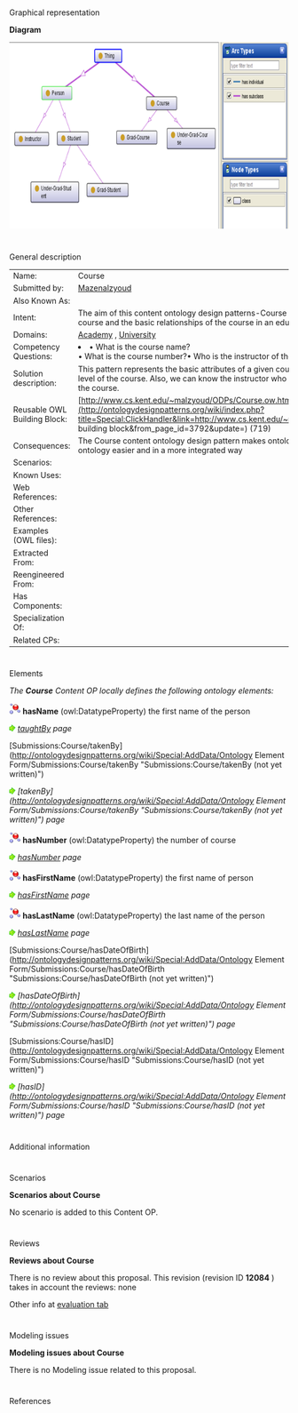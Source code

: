 # 

 Graphical representation



__Diagram__ 





[![Image:Course_diagram.png](images/c/c8/Course_diagram.png)](../Image/Course_diagram.png "Image:Course_diagram.png")





# 

 General description




|  |  |
| --- | --- |
|  Name:  |  Course  |
|  Submitted by:  | [Mazenalzyoud](../User/Mazenalzyoud "User:Mazenalzyoud")  |
|  Also Known As:  |  |
|  Intent:  |  The aim of this content ontology design patterns-Course Pattern- is to model the core attributes of a course and the basic relationships of the course in an educational institution.  |
|  Domains:  | [Academy](../Community/Academy "Community:Academy")  , [University](../Community/University "Community:University")  |
|  Competency Questions:  | <li>       • What is the course name?      </li> • What is the course number?• Who is the instructor of the course?• Who is taking the course?  |
|  Solution description:  |  This pattern represents the basic attributes of a given course. It allows us to know the name, number, and level of the course. Also, we can know the instructor who teaches the course and the student who take the course.  |
|  Reusable OWL Building Block:  | [http://www.cs.kent.edu/~malzyoud/ODPs/Course.ow.htm](http://ontologydesignpatterns.org/wiki/index.php?title=Special:ClickHandler&link=http://www.cs.kent.edu/~malzyoud/ODPs/Course.ow.htm&message=OWL building block&from_page_id=3792&update=)  (719)  |
|  Consequences:  |  The Course content ontology design pattern makes ontology engineers to design Academic, University ontology easier and in a more integrated way  |
|  Scenarios:  |  |
|  Known Uses:  |  |
|  Web References:  |  |
|  Other References:  |  |
|  Examples (OWL files):  |  |
|  Extracted From:  |  |
|  Reengineered From:  |  |
|  Has Components:  |  |
|  Specialization Of:  |  |
|  Related CPs:  |  |



  





# 

 Elements



_The
 __Course__ 
 Content OP locally defines the following ontology elements:_ 





[![DatatypeProperty](images/thumb/a/a5/DatatypeProperty.gif/20px-DatatypeProperty.gif)](../Image/DatatypeProperty.gif "DatatypeProperty")
__hasName__ 
 (owl:DatatypeProperty) the first name of the person
 
[![](images/thumb/8/87/ArrowRight.gif/11px-ArrowRight.gif)](../Image/ArrowRight.gif "ArrowRight.gif")
_[taughtBy](../Submissions/Course/taughtBy "Submissions:Course/taughtBy") 
 page_ 



[Submissions:Course/takenBy](http://ontologydesignpatterns.org/wiki/Special:AddData/Ontology Element Form/Submissions:Course/takenBy "Submissions:Course/takenBy (not yet written)") 

[![](images/thumb/8/87/ArrowRight.gif/11px-ArrowRight.gif)](../Image/ArrowRight.gif "ArrowRight.gif")
_[takenBy](http://ontologydesignpatterns.org/wiki/Special:AddData/Ontology Element Form/Submissions:Course/takenBy "Submissions:Course/takenBy (not yet written)") 
 page_ 



[![DatatypeProperty](images/thumb/a/a5/DatatypeProperty.gif/20px-DatatypeProperty.gif)](../Image/DatatypeProperty.gif "DatatypeProperty")
__hasNumber__ 
 (owl:DatatypeProperty) the number of course
 
[![](images/thumb/8/87/ArrowRight.gif/11px-ArrowRight.gif)](../Image/ArrowRight.gif "ArrowRight.gif")
_[hasNumber](../Submissions/Course/hasNumber "Submissions:Course/hasNumber") 
 page_ 



[![DatatypeProperty](images/thumb/a/a5/DatatypeProperty.gif/20px-DatatypeProperty.gif)](../Image/DatatypeProperty.gif "DatatypeProperty")
__hasFirstName__ 
 (owl:DatatypeProperty) the first name of person
 
[![](images/thumb/8/87/ArrowRight.gif/11px-ArrowRight.gif)](../Image/ArrowRight.gif "ArrowRight.gif")
_[hasFirstName](../Submissions/Course/hasFirstName "Submissions:Course/hasFirstName") 
 page_ 



[![DatatypeProperty](images/thumb/a/a5/DatatypeProperty.gif/20px-DatatypeProperty.gif)](../Image/DatatypeProperty.gif "DatatypeProperty")
__hasLastName__ 
 (owl:DatatypeProperty) the last name of the person
 
[![](images/thumb/8/87/ArrowRight.gif/11px-ArrowRight.gif)](../Image/ArrowRight.gif "ArrowRight.gif")
_[hasLastName](../Submissions/Course/hasLastName "Submissions:Course/hasLastName") 
 page_ 



[Submissions:Course/hasDateOfBirth](http://ontologydesignpatterns.org/wiki/Special:AddData/Ontology Element Form/Submissions:Course/hasDateOfBirth "Submissions:Course/hasDateOfBirth (not yet written)") 

[![](images/thumb/8/87/ArrowRight.gif/11px-ArrowRight.gif)](../Image/ArrowRight.gif "ArrowRight.gif")
_[hasDateOfBirth](http://ontologydesignpatterns.org/wiki/Special:AddData/Ontology Element Form/Submissions:Course/hasDateOfBirth "Submissions:Course/hasDateOfBirth (not yet written)") 
 page_ 



[Submissions:Course/hasID](http://ontologydesignpatterns.org/wiki/Special:AddData/Ontology Element Form/Submissions:Course/hasID "Submissions:Course/hasID (not yet written)") 

[![](images/thumb/8/87/ArrowRight.gif/11px-ArrowRight.gif)](../Image/ArrowRight.gif "ArrowRight.gif")
_[hasID](http://ontologydesignpatterns.org/wiki/Special:AddData/Ontology Element Form/Submissions:Course/hasID "Submissions:Course/hasID (not yet written)") 
 page_ 


# 

 Additional information



# 

 Scenarios




__Scenarios about Course__ 


 No scenario is added to this Content OP.
 




# 

 Reviews




__Reviews about Course__ 


 There is no review about this proposal.
This revision (revision ID
 __12084__ 
 ) takes in account the reviews: none
 



 Other info at
 [evaluation tab](http://ontologydesignpatterns.org/wiki/index.php?title=Submissions:Course&action=evaluation "http://ontologydesignpatterns.org/wiki/index.php?title=Submissions:Course&action=evaluation") 





  





# 

 Modeling issues




__Modeling issues about Course__ 


 There is no Modeling issue related to this proposal.
 




  





# 

 References